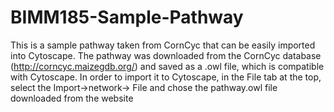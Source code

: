 BIMM185-Sample-Pathway
======================

This is a sample pathway taken from CornCyc that can be easily imported into Cytoscape.
The pathway was downloaded from the CornCyc database (http://corncyc.maizegdb.org/) and saved as a .owl file, 
which is compatible with Cytoscape. In order to import it to Cytoscape, in the File tab at the top, select the 
Import->network-> File and chose the pathway.owl file downloaded from the website
